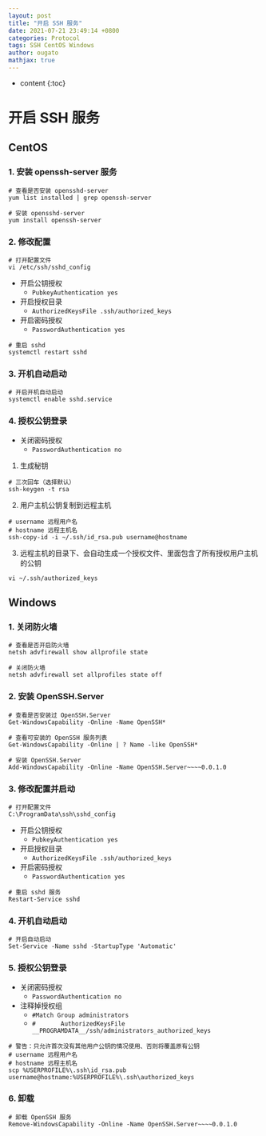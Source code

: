 ```yaml
---
layout: post
title: "开启 SSH 服务"
date: 2021-07-21 23:49:14 +0800
categories: Protocol
tags: SSH CentOS Windows
author: ougato
mathjax: true
---
```


* content
{:toc}




# 开启 SSH 服务

## CentOS

### 1. 安装 openssh-server 服务

```shell
# 查看是否安装 opensshd-server
yum list installed | grep openssh-server
```

```shell
# 安装 opensshd-server
yum install openssh-server
```

### 2. 修改配置

```
# 打开配置文件
vi /etc/ssh/sshd_config
```

* 开启公钥授权
	- `PubkeyAuthentication yes`
* 开启授权目录
	- `AuthorizedKeysFile .ssh/authorized_keys`
* 开启密码授权
	- `PasswordAuthentication yes`

```shell
# 重启 sshd
systemctl restart sshd
```

### 3. 开机自动启动

```shell
# 开启开机自动启动
systemctl enable sshd.service
```

### 4. 授权公钥登录

* 关闭密码授权
	- `PasswordAuthentication no`

1. 生成秘钥

```shell
# 三次回车（选择默认）
ssh-keygen -t rsa
```

2. 用户主机公钥复制到远程主机

```shell
# username 远程用户名
# hostname 远程主机名
ssh-copy-id -i ~/.ssh/id_rsa.pub username@hostname
```

3. 远程主机的目录下、会自动生成一个授权文件、里面包含了所有授权用户主机的公钥
```shell
vi ~/.ssh/authorized_keys
```

## Windows

### 1. 关闭防火墙

```shell
# 查看是否开启防火墙
netsh advfirewall show allprofile state
```

```shell
# 关闭防火墙
netsh advfirewall set allprofiles state off
```

### 2. 安装 OpenSSH.Server

```shell
# 查看是否安装过 OpenSSH.Server
Get-WindowsCapability -Online -Name OpenSSH*
```

```shell
# 查看可安装的 OpenSSH 服务列表
Get-WindowsCapability -Online | ? Name -like OpenSSH*
```

```shell
# 安装 OpenSSH.Server
Add-WindowsCapability -Online -Name OpenSSH.Server~~~~0.0.1.0
```

### 3. 修改配置并启动

```
# 打开配置文件
C:\ProgramData\ssh\sshd_config
```

* 开启公钥授权
	- `PubkeyAuthentication yes`
* 开启授权目录
	- `AuthorizedKeysFile .ssh/authorized_keys`
* 开启密码授权
	- `PasswordAuthentication yes`

```shell
# 重启 sshd 服务
Restart-Service sshd
```

### 4. 开机自动启动

```shell
# 开启自动启动
Set-Service -Name sshd -StartupType 'Automatic'
```

### 5. 授权公钥登录

* 关闭密码授权
	- `PasswordAuthentication no`
* 注释掉授权组
	- `#Match Group administrators`
	- `#       AuthorizedKeysFile __PROGRAMDATA__/ssh/administrators_authorized_keys`

```shell
# 警告：只允许首次没有其他用户公钥的情况使用、否则将覆盖原有公钥
# username 远程用户名
# hostname 远程主机名
scp %USERPROFILE%\.ssh\id_rsa.pub username@hostname:%USERPROFILE%\.ssh\authorized_keys
```

### 6. 卸载

```shell
# 卸载 OpenSSH 服务
Remove-WindowsCapability -Online -Name OpenSSH.Server~~~~0.0.1.0
```
